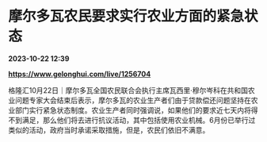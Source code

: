 # 摩尔多瓦农民要求实行农业方面的紧急状态

**2023-10-22 12:39**

**https://www.gelonghui.com/live/1256704**

格隆汇10月22日｜摩尔多瓦全国农民联合会执行主席瓦西里·穆尔岑科在共和国农业问题专家大会结束后表示，摩尔多瓦的农业生产者们由于贷款偿还问题坚持在农业部门实行紧急状态制度。农业生产者同时强调说，如果他们的要求近七天内将得不到满足，那么他们将去进行抗议活动，其中包括使用农业机械。6月份已举行过类似的活动，政府当时承诺采取措施，但是，农民们依旧不满意。